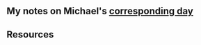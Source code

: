 ## My notes on Michael's [corresponding day](https://www.90daysofdevops.com/2022/day62/)


## Resources

